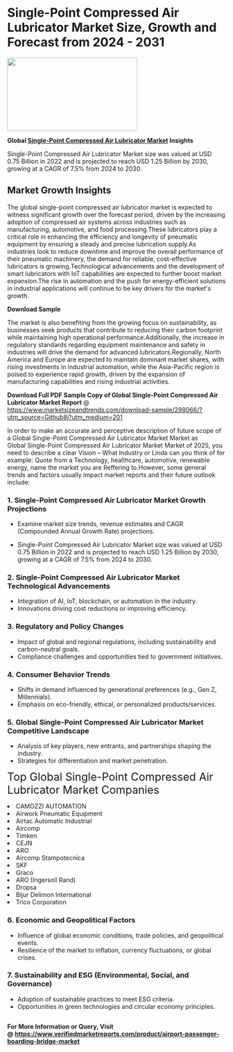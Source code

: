 <H1>Single-Point Compressed Air Lubricator Market Size, Growth and Forecast from 2024 - 2031</H1><img class="aligncenter size-medium wp-image-584254" src="https://thirdeyenews.in/wp-content/uploads/2024/09/Global-Market-Research-300x168.jpeg" alt="" width="300" height="168" /><p><strong>Global&nbsp;<a href="https://www.marketsizeandtrends.com/download-sample/298066/?utm_source=Github8j?utm_medium=201">Single-Point Compressed Air Lubricator Market</a> Insights</strong></p><p>Single-Point Compressed Air Lubricator Market size was valued at USD 0.75 Billion in 2022 and is projected to reach USD 1.25 Billion by 2030, growing at a CAGR of 7.5% from 2024 to 2030.</p><p><h2>Market Growth Insights</h2> <p>The global single-point compressed air lubricator market is expected to witness significant growth over the forecast period, driven by the increasing adoption of compressed air systems across industries such as manufacturing, automotive, and food processing.These lubricators play a critical role in enhancing the efficiency and longevity of pneumatic equipment by ensuring a steady and precise lubrication supply.As industries look to reduce downtime and improve the overall performance of their pneumatic machinery, the demand for reliable, cost-effective lubricators is growing.Technological advancements and the development of smart lubricators with IoT capabilities are expected to further boost market expansion.The rise in automation and the push for energy-efficient solutions in industrial applications will continue to be key drivers for the market's growth.</p> <p><strong>Download Sample</strong></p> <p>The market is also benefiting from the growing focus on sustainability, as businesses seek products that contribute to reducing their carbon footprint while maintaining high operational performance.Additionally, the increase in regulatory standards regarding equipment maintenance and safety in industries will drive the demand for advanced lubricators.Regionally, North America and Europe are expected to maintain dominant market shares, with rising investments in industrial automation, while the Asia-Pacific region is poised to experience rapid growth, driven by the expansion of manufacturing capabilities and rising industrial activities.</p> <p><span class=""><strong>Download Full PDF Sample Copy of Global Single-Point Compressed Air Lubricator Market Report</strong> @ <a href="https://www.marketsizeandtrends.com/download-sample/298066/?utm_source=Github8j?utm_medium=201" target="_blank">https://www.marketsizeandtrends.com/download-sample/298066/?utm_source=Github8j?utm_medium=201</a></span></p><p>In order to make an accurate and perceptive description of future scope of a Global&nbsp;Single-Point Compressed Air Lubricator Market Market as Global&nbsp;Single-Point Compressed Air Lubricator Market Market of 2025, you need to describe a clear Vision &ndash; What Industry or Linda can you think of for example: Quote from a Technology, healthcare, automotive, renewable energy, name the market you are Reffering to.However, some general trends and factors usually impact market reports and their future outlook include:</p><h3>1.&nbsp;<strong>Single-Point Compressed Air Lubricator Market Growth Projections</strong></h3><ul><li>Examine market size trends, revenue estimates and CAGR (Compounded Annual Growth Rate) projections.</li><li><p>Single-Point Compressed Air Lubricator Market size was valued at USD 0.75 Billion in 2022 and is projected to reach USD 1.25 Billion by 2030, growing at a CAGR of 7.5% from 2024 to 2030.</p></li></ul><h3>2.&nbsp;<strong>Single-Point Compressed Air Lubricator Market Technological Advancements</strong></h3><ul><li>Integration of AI, IoT, blockchain, or automation in the industry.</li><li>Innovations driving cost reductions or improving efficiency.</li></ul><h3>3.&nbsp;<strong>Regulatory and Policy Changes</strong></h3><ul><li>Impact of global and regional regulations, including sustainability and carbon-neutral goals.</li><li>Compliance challenges and opportunities tied to government initiatives.</li></ul><h3>4.&nbsp;<strong>Consumer Behavior Trends</strong></h3><ul><li>Shifts in demand influenced by generational preferences (e.g., Gen Z, Millennials).</li><li>Emphasis on eco-friendly, ethical, or personalized products/services.</li></ul><h3>5.&nbsp;<strong>Global Single-Point Compressed Air Lubricator Market Competitive Landscape</strong></h3><ul><li>Analysis of key players, new entrants, and partnerships shaping the industry.</li><li>Strategies for differentiation and market penetration.</li></ul><p data-pm-slice="1 1 []"><span style="color: inherit; font-family: inherit; font-size: 25px;">Top Global Single-Point Compressed Air Lubricator Market Companies</span></p><div class="" data-test-id=""><p><li>CAMOZZI AUTOMATION</li><li> Airwork Pneumatic Equipment</li><li> Airtac Automatic Industrial</li><li> Aircomp</li><li> Timken</li><li> CEJN</li><li> ARO</li><li> Aircomp Stampotecnica</li><li> SKF</li><li> Graco</li><li> ARO (Ingersoll Rand)</li><li> Dropsa</li><li> Bijur Delimon International</li><li> Trico Corporation</li></p></div><h3>6.&nbsp;<strong>Economic and Geopolitical Factors</strong></h3><ul><li>Influence of global economic conditions, trade policies, and geopolitical events.</li><li>Resilience of the market to inflation, currency fluctuations, or global crises.</li></ul><h3>7.&nbsp;<strong>Sustainability and ESG (Environmental, Social, and Governance)</strong></h3><ul><li>Adoption of sustainable practices to meet ESG criteria.</li><li>Opportunities in green technologies and circular economy principles.</li></ul><h2><strong style="font-size: 14px;">For More Information or Query, Visit @&nbsp;</strong><a style="background-color: #ffffff; font-size: 14px;" href="https://www.marketsizeandtrends.com/report/single-point-compressed-air-lubricator-market/" target="_blank">https://www.verifiedmarketreports.com/product/airport-passenger-boarding-bridge-market</a></h2>